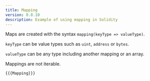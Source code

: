 ```yaml
---
title: Mapping
version: 0.8.10
description: Example of using mapping in Solidity
---
```


Maps are created with the syntax `mapping(keyType => valueType)`.

`keyType` can be value types such as `uint`, `address` or `bytes`.

`valueType` can be any type including another mapping or an array.

Mappings are not iterable.

```solidity
{{{Mapping}}}
```
